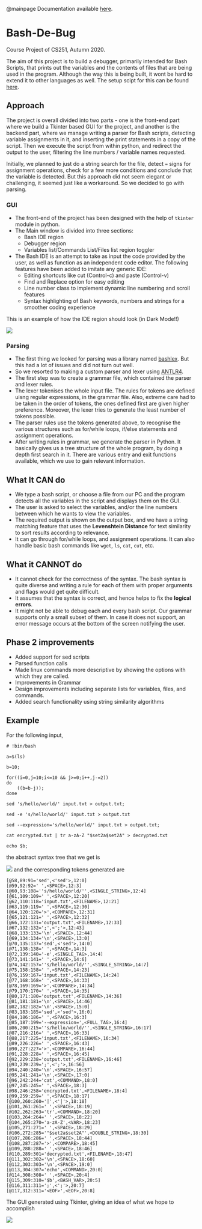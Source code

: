 @mainpage
Documentation available [here](https://gurnoor6.github.io/bash-de-bug-documentation/).

# Bash-De-Bug
Course Project of CS251, Autumn 2020.

The aim of this project is to build a debugger, primarily intended for Bash Scripts, that prints out the variables and the contents of files that are being used in the program. Although the way this is being built, it wont be hard to extend it to other languages as well. The setup scipt for this can be found [here](https://github.com/gurnoor6/Bash-De-Bug/blob/master/setup.sh).

## Approach
The project is overall divided into two parts - one is the front-end part where we build a Tkinter based GUI for the project, and another is the backend part, where we manage writing a parser for Bash scripts, detecting variable assignments in it, and inserting the print statements in a copy of the script. Then we execute the script from within python, and redirect the output to the user, filtering the line numbers / variable names requested.

Initially, we planned to just do a string search for the file, detect `=` signs for assignment operations, check for a few more conditions and conclude that the variable is detected. But this approach did not seem elegant or challenging, it seemed just like a workaround. So we decided to go with parsing.

### GUI
* The front-end of the project has been designed with the help of ``tkinter`` module in python. 
* The Main window is divided into three sections:
    - Bash IDE region
    - Debugger region
    - Variables list/Commands List/Files list region toggler
* The Bash IDE is an attempt to take as input the code provided by the user, as well as function as an independent code editor. The following features have been added to imitate any generic IDE:
    - Editing shortcuts like cut (Control-c) and paste (Control-v)
    - Find and Replace option for easy editing
    - Line number class to implement dynamic line numbering and scroll features
    - Syntax highlighting of Bash keywords, numbers and strings for a smoother coding experience

This is an example of how the IDE region should look (in Dark Mode!!)

![](screenshots/gui-dark.png)

### Parsing
* The first thing we looked for parsing was a library named [bashlex](https://github.com/idank/bashlex). But this had a lot of issues and did not turn out well.
* So we resorted to making a custom parser and lexer using [ANTLR4](https://github.com/antlr/antlr4).
* The first step was to create a grammar file, which contained the parser and lexer rules.
* The lexer tokenises the whole input file. The rules for tokens are defined uisng regular expressions, in the grammar file. Also, extreme care had to be taken in the order of tokens, the ones defined first are given higher preference. Moreover, the lexer tries to generate the least number of tokens possible.
* The parser rules use the tokens generated above, to recognise the various structures such as for/while loops, if/else statements and assignment operations.
* After writing rules in grammar, we generate the parser in Python. It basically gives us a tree structure of the whole program, by doing a depth first search in it. There are various entry and exit functions available, which we use to gain relevant information.

## What It CAN do
* We type a bash script, or choose a file from our PC and the program detects all the variables in the script and displays them on the GUI.
* The user is asked to select the variables, and/or the line numbers between which he wants to view the variables.
* The required output is shown on the output box, and we have a string matching feature that uses the **Levenshtein Distance** for text similarity to sort results according to relevance.
* It can go through for/while loops, and assignment operations. It can also handle basic bash commands like `wget`, `ls`, `cat`, `cut`, etc. 

## What it CANNOT do
* It cannot check for the correctness of the syntax. The bash syntax is quite diverse and writing a rule for each of them with proper arguments and flags would get quite difficult.
* It assumes that the syntax is correct, and hence helps to fix the **logical errors**.
* It might not be able to debug each and every bash script. Our grammar supports only a small subset of them. In case it does not support, an error message occurs at the bottom of the screen notifying the user. 

## Phase 2 improvements
* Added support for sed scripts
* Parsed function calls
* Made linux commands more descriptive by showing the options with which they are called.
* Improvements in Grammar
* Design improvements including separate lists for variables, files, and commands.
* Added search functionality using string similarity algorithms


## Example
For the following input,

    # !bin/bash

    a=$(ls)

    b=10;

    for((i=0,j=10;i<=10 && j>=0;i++,j-=2))
    do
        ((b=b-j));
    done

    sed 's/hello/world/' input.txt > output.txt;

    sed -e 's/hello/world/' input.txt > output.txt

    sed --expression='s/hello/world/' input.txt > output.txt;

    cat encrypted.txt | tr a-zA-Z "$set2a$set2A" > decrypted.txt

    echo $b;

the abstract syntax tree that we get is <br>

![](testcases/test3.png)
and the corresponding tokens generated are <br>

    [@58,89:91='sed',<'sed'>,12:0]
    [@59,92:92=' ',<SPACE>,12:3]
    [@60,93:108=''s/hello/world/'',<SINGLE_STRING>,12:4]
    [@61,109:109=' ',<SPACE>,12:20]
    [@62,110:118='input.txt',<FILENAME>,12:21]
    [@63,119:119=' ',<SPACE>,12:30]
    [@64,120:120='>',<COMPARE>,12:31]
    [@65,121:121=' ',<SPACE>,12:32]
    [@66,122:131='output.txt',<FILENAME>,12:33]
    [@67,132:132=';',<';'>,12:43]
    [@68,133:133='\n',<SPACE>,12:44]
    [@69,134:134='\n',<SPACE>,13:0]
    [@70,135:137='sed',<'sed'>,14:0]
    [@71,138:138=' ',<SPACE>,14:3]
    [@72,139:140='-e',<SINGLE_TAG>,14:4]
    [@73,141:141=' ',<SPACE>,14:6]
    [@74,142:157=''s/hello/world/'',<SINGLE_STRING>,14:7]
    [@75,158:158=' ',<SPACE>,14:23]
    [@76,159:167='input.txt',<FILENAME>,14:24]
    [@77,168:168=' ',<SPACE>,14:33]
    [@78,169:169='>',<COMPARE>,14:34]
    [@79,170:170=' ',<SPACE>,14:35]
    [@80,171:180='output.txt',<FILENAME>,14:36]
    [@81,181:181='\n',<SPACE>,14:46]
    [@82,182:182='\n',<SPACE>,15:0]
    [@83,183:185='sed',<'sed'>,16:0]
    [@84,186:186=' ',<SPACE>,16:3]
    [@85,187:199='--expression=',<FULL_TAG>,16:4]
    [@86,200:215=''s/hello/world/'',<SINGLE_STRING>,16:17]
    [@87,216:216=' ',<SPACE>,16:33]
    [@88,217:225='input.txt',<FILENAME>,16:34]
    [@89,226:226=' ',<SPACE>,16:43]
    [@90,227:227='>',<COMPARE>,16:44]
    [@91,228:228=' ',<SPACE>,16:45]
    [@92,229:238='output.txt',<FILENAME>,16:46]
    [@93,239:239=';',<';'>,16:56]
    [@94,240:240='\n',<SPACE>,16:57]
    [@95,241:241='\n',<SPACE>,17:0]
    [@96,242:244='cat',<COMMAND>,18:0]
    [@97,245:245=' ',<SPACE>,18:3]
    [@98,246:258='encrypted.txt',<FILENAME>,18:4]
    [@99,259:259=' ',<SPACE>,18:17]
    [@100,260:260='|',<'|'>,18:18]
    [@101,261:261=' ',<SPACE>,18:19]
    [@102,262:263='tr',<COMMAND>,18:20]
    [@103,264:264=' ',<SPACE>,18:22]
    [@104,265:270='a-zA-Z',<VAR>,18:23]
    [@105,271:271=' ',<SPACE>,18:29]
    [@106,272:285='"$set2a$set2A"',<DOUBLE_STRING>,18:30]
    [@107,286:286=' ',<SPACE>,18:44]
    [@108,287:287='>',<COMPARE>,18:45]
    [@109,288:288=' ',<SPACE>,18:46]
    [@110,289:301='decrypted.txt',<FILENAME>,18:47]
    [@111,302:302='\n',<SPACE>,18:60]
    [@112,303:303='\n',<SPACE>,19:0]
    [@113,304:307='echo',<COMMAND>,20:0]
    [@114,308:308=' ',<SPACE>,20:4]
    [@115,309:310='$b',<BASH_VAR>,20:5]
    [@116,311:311=';',<';'>,20:7]
    [@117,312:311='<EOF>',<EOF>,20:8]
    
 
The GUI generated using Tkinter, giving an idea of what we hope to accomplish<br>
<!-- <img src="screenshots/gui.png" height=500 width=1000><br> -->
![](screenshots/gui.png)

